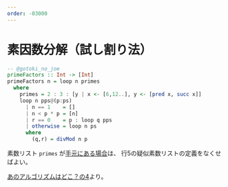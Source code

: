 ```yaml
---
order: -03000
---
```

# 素因数分解（試し割り法）

```haskell #
-- @gotoki_no_joe
primeFactors :: Int -> [Int]
primeFactors n = loop n primes
  where
    primes = 2 : 3 : [y | x <- [6,12..], y <- [pred x, succ x]]
    loop n pps@(p:ps)
      | n == 1    = []
      | n < p * p = [n]
      | r == 0    = p : loop q pps
      | otherwise = loop n ps
      where
        (q,r) = divMod n p
```

素数リスト `primes` が[手元にある場合](primes/)は、
行5の疑似素数リストの定義をなくせばよい。

[あのアルゴリズムはどこ？の4](/readings/whereis/04.primefactors/)より。
